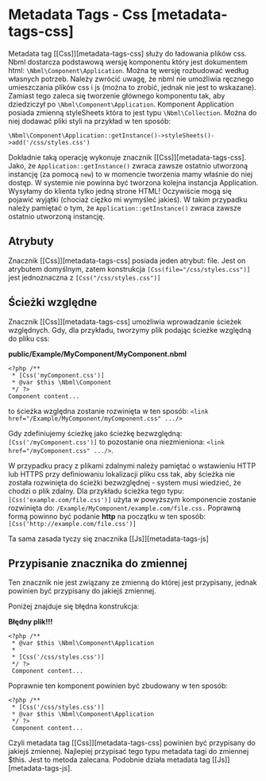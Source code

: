 # Metadata Tags - Css [metadata-tags-css]

Metadata tag [\[Css\]][metadata-tags-css] służy do ładowania plików css.
Nbml dostarcza podstawową
wersję komponentu który jest dokumentem html: `\Nbml\Component\Application`.
Można tę wersję rozbudować według własnych potrzeb. Należy zwrócić uwagę, że
nbml nie umożliwia ręcznego umieszczania plików css i js (można to zrobić, jednak
nie jest to wskazane). Zamiast tego zaleca się tworzenie głównego komponentu tak,
aby dziedziczył po `\Nbml\Component\Application`. Komponent Application posiada
zmienną styleSheets która to jest typu `\Nbml\Collection`. Można do niej dodawać
pliki styli na przykład w ten sposób:

	\Nbml\Component\Application::getInstance()->styleSheets()->add('/css/styles.css')

Dokładnie taką operację wykonuje znacznik [\[Css\]][metadata-tags-css]. Jako, że `Application::getInstance()`
zwraca zawsze ostatnio utworzoną instancję (za pomocą `new`) to w momencie
tworzenia mamy właśnie do niej dostęp. W systemie nie powinna być tworzona
kolejna instancja Application. Wysyłamy do klienta tylko jedną strone HTML!
Oczywiście mogą się pojawić wyjątki (chociaż ciężko mi wymyśleć jakieś).
W takim przypadku należy pamiętać o tym, że `Application::getInstance()`
zwraca zawsze ostatnio utworzoną instancję.

## Atrybuty

Znacznik [\[Css\]][metadata-tags-css] posiada jeden atrybut: file.
Jest on atrybutem domyślnym, zatem konstrukcja `[Css(file="/css/styles.css")]`
jest jednoznaczna z `[Css("/css/styles.css")]`

## Ścieżki względne

Znacznik [\[Css\]][metadata-tags-css] umożliwia wprowadzanie ścieżek względnych.
Gdy, dla przykładu, tworzymy plik podając ścieżke względną do pliku css:

**public/Example/MyComponent/MyComponent.nbml**

	<?php /**
	 * [Css('myComponent.css')]
	 * @var $this \Nbml\Component
	 */ ?>
	Component content...

to ścieżka względna zostanie rozwinięta w ten sposób:
`<link href="/Example/MyComponent/myComponent.css" .../>`

Gdy zdefiniujemy ścieżkę jako ścieżkę bezwzględną: `[Css('/myComponent.css')]`
to pozostanie ona niezmieniona: `<link href="/myComponent.css" .../>`.

W przypadku pracy z plikami zdalnymi należy pamiętać o wstawieniu HTTP lub HTTPS
przy definiowaniu lokalizacji pliku css tak, aby ścieżka nie została rozwinięta
do ścieżki bezwzględnej - system musi wiedzieć, że chodzi o plik zdalny.
Dla przykładu ścieżka tego typu: `[Css('example.com/file.css')]` użyta w powyższym
komponencie zostanie rozwinięta do:  `/Example/MyComponent/example.com/file.css.`
Poprawną formą powinno być podanie __http__ na początku w ten sposób:
`[Css('http://example.com/file.css')]`

Ta sama zasada tyczy się znacznika [\[Js\]][metadata-tags-js]

## Przypisanie znacznika do zmiennej

Ten znacznik nie jest związany ze zmienną do której jest przypisany, jednak
powinien być przypisany do jakiejś zmiennej.

Poniżej znajduje się błędna konstrukcja:

**Błędny plik!!!**

	<?php /**
	 * @var $this \Nbml\Component\Application
	 *
	 * [Css('/css/styles.css')]
	 */ ?>
	 Component content...

Poprawnie ten komponent powinien być zbudowany w ten sposób:

	<?php /**
	 * [Css('/css/styles.css')]
	 * @var $this \Nbml\Component\Application
	 */ ?>
	 Component content...

Czyli metadata tag [\[Css\]][metadata-tags-css] powinien być przypisany do jakiejś zmiennej.
Najlepiej przypisać tego typu metadata tagi do zmiennej $this. Jest to metoda zalecana.
Podobnie działa metadata tag [\[Js\]][metadata-tags-js].
